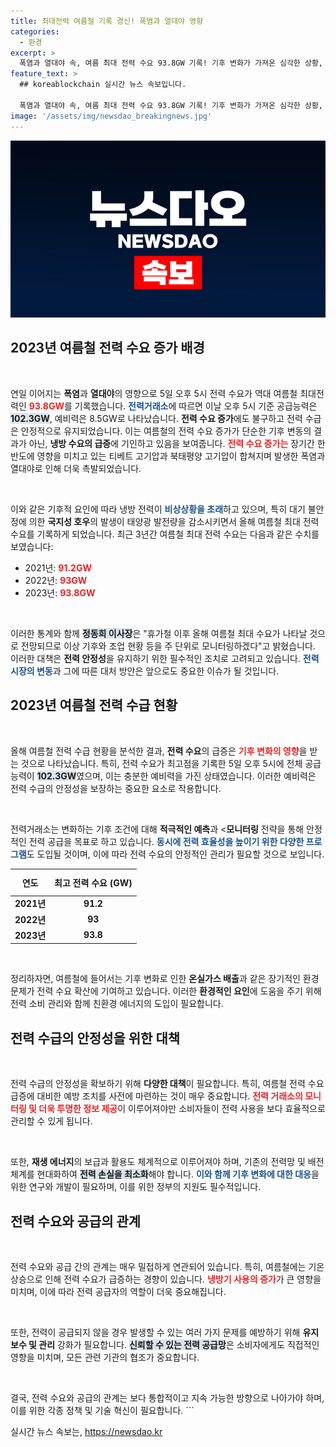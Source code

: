 ```yaml
---
title: 최대전력 여름철 기록 경신! 폭염과 열대야 영향
categories:
  - 환경
excerpt: >
  폭염과 열대야 속, 여름 최대 전력 수요 93.8GW 기록! 기후 변화가 가져온 심각한 상황, 안정적인 전력 공급의 이면은? 전문가의 경고를 들어보세요!
feature_text: >
  ## koreablockchain 실시간 뉴스 속보입니다.

  폭염과 열대야 속, 여름 최대 전력 수요 93.8GW 기록! 기후 변화가 가져온 심각한 상황, 안정적인 전력 공급의 이면은? 전문가의 경고를 들어보세요!
image: '/assets/img/newsdao_breakingnews.jpg'
---
```


<p><img src="/assets/img/newsdao_breakingnews.jpg" alt="koreablockchain 속보" /></p>



<h2 data-ke-size="size26">2023년 여름철 전력 수요 증가 배경</h2>

<p data-ke-size="size16">&nbsp;</p>

<p>연일 이어지는 <b>폭염</b>과 <b>열대야</b>의 영향으로 5일 오후 5시 전력 수요가 역대 여름철 최대전력인 <b><span style="color: #ee2323;">93.8GW</span></b>를 기록했습니다. <b><span style="color: #1a5490;">전력거래소</span></b>에 따르면 이날 오후 5시 기준 공급능력은 <b><span style="background-color: #21538527;">102.3GW</span></b>, 예비력은 8.5GW로 나타났습니다. <b>전력 수요 증가</b>에도 불구하고 전력 수급은 안정적으로 유지되었습니다. 이는 여름철의 전력 수요 증가가 단순한 기후 변동의 결과가 아닌, <b>냉방 수요의 급증</b>에 기인하고 있음을 보여줍니다. <b><span style="color: #ee2323;">전력 수요 증가는</span></b> 장기간 한반도에 영향을 미치고 있는 티베트 고기압과 북태평양 고기압이 합쳐지며 발생한 폭염과 열대야로 인해 더욱 촉발되었습니다.</p></p>

<p data-ke-size="size16">&nbsp;</p>

<p>이와 같은 기후적 요인에 따라 냉방 전력이 <b><span style="color: #1a5490;">비상상황을 초래</span></b>하고 있으며, 특히 대기 불안정에 의한 <b>국지성 호우</b>의 발생이 태양광 발전량을 감소시키면서 올해 여름철 최대 전력 수요를 기록하게 되었습니다. 최근 3년간 여름철 최대 전력 수요는 다음과 같은 수치를 보였습니다:</p>

<ul>
    <li>2021년: <b><span style="color: #ee2323;">91.2GW</span></b></li>
    <li>2022년: <b><span style="color: #ee2323;">93GW</span></b></li>
    <li>2023년: <b><span style="color: #ee2323;">93.8GW</span></b></li>
</ul>

<p data-ke-size="size16">&nbsp;</p>

<p>이러한 통계와 함께 <b><span style="background-color: #21538527;">정동희 이사장</span></b>은 "휴가철 이후 올해 여름철 최대 수요가 나타날 것으로 전망되므로 이상 기후와 조업 현황 등을 주 단위로 모니터링하겠다"고 밝혔습니다. 이러한 대책은 <b>전력 안정성</b>을 유지하기 위한 필수적인 조치로 고려되고 있습니다. <b><span style="color: #1a5490;">전력 시장의 변동</span></b>과 그에 따른 대처 방안은 앞으로도 중요한 이슈가 될 것입니다.</p>

<h2 data-ke-size="size26">2023년 여름철 전력 수급 현황</h2>

<p data-ke-size="size16">&nbsp;</p>

<p>올해 여름철 전력 수급 현황을 분석한 결과, <b>전력 수요</b>의 급증은 <b><span style="color: #ee2323;">기후 변화의 영향</span></b>을 받는 것으로 나타났습니다. 특히, 전력 수요가 최고점을 기록한 5일 오후 5시에 전체 공급능력이 <b><span style="background-color: #21538527;">102.3GW</span></b>였으며, 이는 충분한 예비력을 가진 상태였습니다. 이러한 예비력은 전력 수급의 안정성을 보장하는 중요한 요소로 작용합니다.</p>

<p data-ke-size="size16">&nbsp;</p>

<p>전력거래소는 변화하는 기후 조건에 대해 <b>적극적인 예측</b>과 &lt;<b>모니터링</b> 전략을 통해 안정적인 전력 공급을 목표로 하고 있습니다. <b><span style="color: #1a5490;">동시에 전력 효율성을 높이기 위한 다양한 프로그램</span></b>도 도입될 것이며, 이에 따라 전력 수요의 안정적인 관리가 필요할 것으로 보입니다.</p>

<table style="width: 100%; border-collapse: collapse;">
    <thead>
        <tr>
            <th style="text-align: center; height: 35px;"><b>연도</b></th>
            <th style="text-align: center; height: 35px;"><b>최고 전력 수요</b> (GW)</th>
        </tr>
    </thead>
    <tbody>
        <tr>
            <td style="text-align: center; height: 17px;"><b>2021년</b></td>
            <td style="text-align: center; height: 17px;"><b>91.2</b></td>
        </tr>
        <tr>
            <td style="text-align: center; height: 17px;"><b>2022년</b></td>
            <td style="text-align: center; height: 17px;"><b>93</b></td>
        </tr>
        <tr>
            <td style="text-align: center; height: 17px;"><b>2023년</b></td>
            <td style="text-align: center; height: 17px;"><b>93.8</b></td>
        </tr>
    </tbody>
</table>

<p data-ke-size="size16">&nbsp;</p>

<p>정리하자면, 여름철에 들어서는 기후 변화로 인한 <b>온실가스 배출</b>과 같은 장기적인 환경 문제가 전력 수요 확산에 기여하고 있습니다. 이러한 <b>환경적인 요인</b>에 도움을 주기 위해 전력 소비 관리와 함께 친환경 에너지의 도입이 필요합니다.</p>

<h2 data-ke-size="size26">전력 수급의 안정성을 위한 대책</h2>

<p data-ke-size="size16">&nbsp;</p>

<p>전력 수급의 안정성을 확보하기 위해 <b>다양한 대책</b>이 필요합니다. 특히, 여름철 전력 수요 급증에 대비한 예방 조치를 사전에 마련하는 것이 매우 중요합니다. <b><span style="color: #ee2323;">전력 거래소의 모니터링 및 더욱 투명한 정보 제공</span></b>이 이루어져야만 소비자들이 전력 사용을 보다 효율적으로 관리할 수 있게 됩니다.</p>

<p data-ke-size="size16">&nbsp;</p>

<p>또한, <b>재생 에너지</b>의 보급과 활용도 체계적으로 이루어져야 하며, 기존의 전력망 및 배전 체계를 현대화하여 <b><span style="background-color: #21538527;">전력 손실을 최소화</span></b>해야 합니다. <b><span style="color: #1a5490;">이와 함께 기후 변화에 대한 대응</span></b>을 위한 연구와 개발이 필요하며, 이를 위한 정부의 지원도 필수적입니다.</p>

<h2 data-ke-size="size26">전력 수요와 공급의 관계</h2>

<p data-ke-size="size16">&nbsp;</p>

<p>전력 수요와 공급 간의 관계는 매우 밀접하게 연관되어 있습니다. 특히, 여름철에는 기온 상승으로 인해 전력 수요가 급증하는 경향이 있습니다. <b><span style="color: #ee2323;">냉방기 사용의 증가</span></b>가 큰 영향을 미치며, 이에 따라 전력 공급자의 역할이 더욱 중요해집니다.</p>

<p data-ke-size="size16">&nbsp;</p>

<p>또한, 전력이 공급되지 않을 경우 발생할 수 있는 여러 가지 문제를 예방하기 위해 <b>유지보수 및 관리</b> 강화가 필요합니다. <b><span style="background-color: #21538527;">신뢰할 수 있는 전력 공급망</span></b>은 소비자에게도 직접적인 영향을 미치며, 모든 관련 기관의 협조가 중요합니다.</p>

<p data-ke-size="size16">&nbsp;</p>

<p>결국, 전력 수요와 공급의 관계는 보다 통합적이고 지속 가능한 방향으로 나아가야 하며, 이를 위한 각종 정책 및 기술 혁신이 필요합니다. 
```</p>
실시간 뉴스 속보는, <a href="https://newsdao.kr" rel="dofollow">https://newsdao.kr</a>


